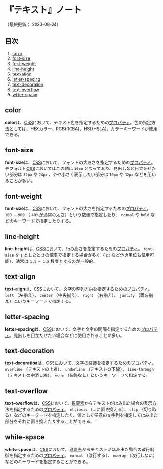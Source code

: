 # 『テキスト』ノート

（最終更新： 2023-08-24）


## 目次

1. [color](#color)
1. [font-size](#font-size)
1. [font-weight](#font-weight)
1. [line-height](#line-height)
1. [text-align](#text-align)
1. [letter-spacing](#letter-spacing)
1. [text-decoration](#text-decoration)
1. [text-overflow](#text-overflow)
1. [white-space](#white-space)


## color

**color**は、[CSS](./css.md#css)において、テキスト色を指定するための[プロパティ](./css.md#プロパティ)。色の指定方法としては、HEXカラー、RGB(RGBA)、HSL(HSLA)、カラーキーワードが使用できる。


## font-size

**font-size**は、[CSS](./css.md#css)において、フォントの大きさを指定するための[プロパティ](./css.md#プロパティ)。デフォルト[CSS](./css.md#css)においてはこの値は `16px` となっており、見出しなど目立たせたい部分は `32px` や `24px` 、やや小さく表示したい部分は `10px` や `12px` などを用いることが多い。


## font-weight

**font-size**は、[CSS](./css.md#css)において、フォントの太さを指定するための[プロパティ](./css.md#プロパティ)。 `100 ~ 900` （ `400` が通常の太さ）という数値で指定したり、 `normal` や `bold` などのキーワードで指定したりする。


## line-height

**line-height**は、[CSS](./css.md#css)において、行の高さを指定するための[プロパティ](./css.md#プロパティ)。 `font-size` を `1` としたときの倍率で指定する場合が多く（ `px` など他の単位も使用可能）、通常は `1.5 ~ 1.8` 程度とするのが一般的。


## text-align

**text-align**は、[CSS](./css.md#css)において、文字の整列方向を指定するための[プロパティ](./css.md#プロパティ)。 `left` （左揃え）、 `center` （中央揃え）、 `right` （右揃え）、 `justify` （両端揃え）というキーワードで指定する。


## letter-spacing

**letter-spacing**は、[CSS](./css.md#css)において、文字と文字の間隔を指定するための[プロパティ](./css.md#プロパティ)。見出しを目立たせたい場合などに使用されることが多い。


## text-decoration

**text-decoration**は、[CSS](./css.md#css)において、文字の装飾を指定するための[プロパティ](./css.md#プロパティ)。 `overline` （テキストの上線）、 `underline` （テキストの下線）、 `line-through` （テキストの字消し線）、 `none` （装飾なし）というキーワードで指定する。


## text-overflow

**text-overflow**は、[CSS](./css.md#css)において、[親要素](../../../html/_/chapters/html.md#要素)からテキストがはみ出た場合の表示方法を指定するための[プロパティ](./css.md#プロパティ)。 `ellipsis` （...に置き換える）、 `clip` （切り取る）などのキーワードを指定したり、値として任意の文字列を指定してはみ出た部分をそれに置き換えたりすることができる。


## white-space

**white-space**は、[CSS](./css.md#css)において、[親要素](../../../html/_/chapters/html.md#要素)からテキストがはみ出た場合の改行制御を指定するための[プロパティ](./css.md#プロパティ)。 `normal` （改行する）、 `nowrap` （改行しない）などのキーワードを指定することができる。
